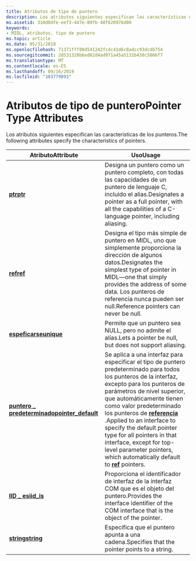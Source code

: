 ```yaml
---
title: Atributos de tipo de puntero
description: Los atributos siguientes especifican las características de los punteros.
ms.assetid: 310d0dfe-eef3-447e-89fb-40f620976d00
keywords:
- MIDL, atributos, tipo de puntero
ms.topic: article
ms.date: 05/31/2018
ms.openlocfilehash: 71371fff80d541242fcdc41d6c8adcc93dcdb754
ms.sourcegitcommit: 2d531328b6ed82d4ad971a45a5131b430c5866f7
ms.translationtype: MT
ms.contentlocale: es-ES
ms.lasthandoff: 09/16/2019
ms.locfileid: "103779891"
---
```

# <a name="pointer-type-attributes"></a><span data-ttu-id="3a749-104">Atributos de tipo de puntero</span><span class="sxs-lookup"><span data-stu-id="3a749-104">Pointer Type Attributes</span></span>

<span data-ttu-id="3a749-105">Los atributos siguientes especifican las características de los punteros.</span><span class="sxs-lookup"><span data-stu-id="3a749-105">The following attributes specify the characteristics of pointers.</span></span>



| <span data-ttu-id="3a749-106">Atributo</span><span class="sxs-lookup"><span data-stu-id="3a749-106">Attribute</span></span>                                   | <span data-ttu-id="3a749-107">Uso</span><span class="sxs-lookup"><span data-stu-id="3a749-107">Usage</span></span>                                                                                                                                                                                                |
|---------------------------------------------|------------------------------------------------------------------------------------------------------------------------------------------------------------------------------------------------------|
| [<span data-ttu-id="3a749-108">**ptr**</span><span class="sxs-lookup"><span data-stu-id="3a749-108">**ptr**</span></span>](ptr.md)                          | <span data-ttu-id="3a749-109">Designa un puntero como un puntero completo, con todas las capacidades de un puntero de lenguaje C, incluido el alias.</span><span class="sxs-lookup"><span data-stu-id="3a749-109">Designates a pointer as a full pointer, with all the capabilities of a C-language pointer, including aliasing.</span></span>                                                                                       |
| [<span data-ttu-id="3a749-110">**ref**</span><span class="sxs-lookup"><span data-stu-id="3a749-110">**ref**</span></span>](ref.md)                          | <span data-ttu-id="3a749-111">Designa el tipo más simple de puntero en MIDL, uno que simplemente proporciona la dirección de algunos datos.</span><span class="sxs-lookup"><span data-stu-id="3a749-111">Designates the simplest type of pointer in MIDL—one that simply provides the address of some data.</span></span> <span data-ttu-id="3a749-112">Los punteros de referencia nunca pueden ser null.</span><span class="sxs-lookup"><span data-stu-id="3a749-112">Reference pointers can never be null.</span></span>                                                             |
| [<span data-ttu-id="3a749-113">**espeficarse**</span><span class="sxs-lookup"><span data-stu-id="3a749-113">**unique**</span></span>](unique.md)                    | <span data-ttu-id="3a749-114">Permite que un puntero sea NULL, pero no admite el alias.</span><span class="sxs-lookup"><span data-stu-id="3a749-114">Lets a pointer be null, but does not support aliasing.</span></span>                                                                                                                                               |
| [<span data-ttu-id="3a749-115">**puntero \_ predeterminado**</span><span class="sxs-lookup"><span data-stu-id="3a749-115">**pointer\_default**</span></span>](pointer-default.md) | <span data-ttu-id="3a749-116">Se aplica a una interfaz para especificar el tipo de puntero predeterminado para todos los punteros de la interfaz, excepto para los punteros de parámetros de nivel superior, que automáticamente tienen como valor predeterminado los punteros de [**referencia**](ref.md) .</span><span class="sxs-lookup"><span data-stu-id="3a749-116">Applied to an interface to specify the default pointer type for all pointers in that interface, except for top-level parameter pointers, which automatically default to [**ref**](ref.md) pointers.</span></span> |
| [<span data-ttu-id="3a749-117">**IID \_ es**</span><span class="sxs-lookup"><span data-stu-id="3a749-117">**iid\_is**</span></span>](iid-is.md)                   | <span data-ttu-id="3a749-118">Proporciona el identificador de interfaz de la interfaz COM que es el objeto del puntero.</span><span class="sxs-lookup"><span data-stu-id="3a749-118">Provides the interface identifier of the COM interface that is the object of the pointer.</span></span>                                                                                                            |
| [<span data-ttu-id="3a749-119">**string**</span><span class="sxs-lookup"><span data-stu-id="3a749-119">**string**</span></span>](string.md)                    | <span data-ttu-id="3a749-120">Especifica que el puntero apunta a una cadena.</span><span class="sxs-lookup"><span data-stu-id="3a749-120">Specifies that the pointer points to a string.</span></span>                                                                                                                                                       |



 

 

 




